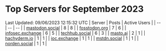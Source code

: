 # Top Servers for September 2023
Last Updated: 09/06/2023 12:15:32 UTC
| Server | Posts | Active Users |
| -- | -- | -- |
| [mastodon.social](https://mastodon.social/tags/PowerShell) | 8 | 8 |
| [fosstodon.org](https://fosstodon.org/tags/PowerShell) | 7 | 6 |
| [infosec.exchange](https://infosec.exchange/tags/PowerShell) | 6 | 5 |
| [techhub.social](https://techhub.social/tags/PowerShell) | 6 | 3 |
| [masto.ai](https://masto.ai/tags/PowerShell) | 2 | 1 |
| [hachyderm.io](https://hachyderm.io/tags/PowerShell) | 1 | 1 |
| [ioc.exchange](https://ioc.exchange/tags/PowerShell) | 1 | 1 |
| [mstdn.social](https://mstdn.social/tags/PowerShell) | 1 | 1 |
| [norden.social](https://norden.social/tags/PowerShell) | 1 | 1 |
